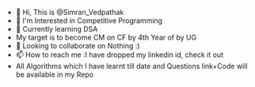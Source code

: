 - 👋 Hi, This is @Simran_Vedpathak
- 👀 I'm Interested in Competitive Programming
- 🌱 Currently learning DSA
- My target is to become CM on CF by 4th Year of by UG
- 💞 Looking to collaborate on Nothing :)
- 📫 How to reach me :I have dropped my linkedin id, check it out
- All Algorithms which I have learnt till date and Questions link+Code will be available in my Repo

<!---
SimranSv/SimranSv is a ✨ special ✨ repository because its `README.md` (this file) appears on your GitHub profile.
You can click the Preview link to take a look at your changes.
--->
